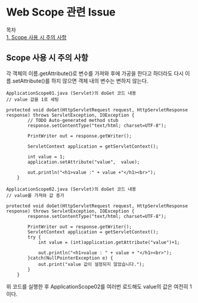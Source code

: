 # Web Scope 관련 Issue

목차  
[1. Scope 사용 시 주의 사항](#Scope-사용-시-주의-사항)

## Scope 사용 시 주의 사항

각 객체의 이름.getAttribute()로 변수를 가져와 후에 가공을 한다고 하더라도 다시 이름.setAttribute()를 하지 않으면 객체 내의 변수는 변하지 않는다.

```
ApplicationScope01.java (Servlet)의 doGet 코드 내용
// value 값을 1로 세팅

protected void doGet(HttpServletRequest request, HttpServletResponse response) throws ServletException, IOException {
		// TODO Auto-generated method stub
		response.setContentType("text/html; charset=UTF-8");
		
		PrintWriter out = response.getWriter();
		
		ServletContext application = getServletContext();
		
		int value = 1;
		application.setAttribute("value",  value);
		
		out.println("<h1>value :" + value +"</h1><br>");
	}
```

```
ApplicationScope02.java (Servlet)의 doGet 코드 내용
// value를 가져와 값 증가

protected void doGet(HttpServletRequest request, HttpServletResponse response) throws ServletException, IOException {
		response.setContentType("text/html; charset=UTF-8");
		
		PrintWriter out = response.getWriter();
		ServletContext application = getServletContext();
		try {
			int value = (int)application.getAttribute("value")+1;
			
			out.println("<h1>value : " + value + "</h1><br>");
		}catch(NullPointerException e) {
			out.print("value 값이 설정되지 않았습니다.");
		}
	}
```

위 코드를 실행한 후 ApplicationScope02를 여러번 로드해도 value의 값은 여전히 1이다.